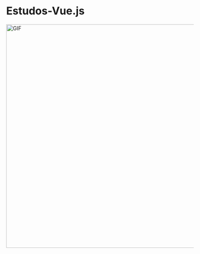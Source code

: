 # Estudos-Vue.js

<img scr="https://cdn.discordapp.com/attachments/965731852746911744/1034941140564181074/unknown.png">

 <a target="_blank" >
  <img align="left" top="500" width="600" alt="GIF" src="https://media.giphy.com/media/bFKlRPP139wLVg5fdt/giphy.gif">
</a>
